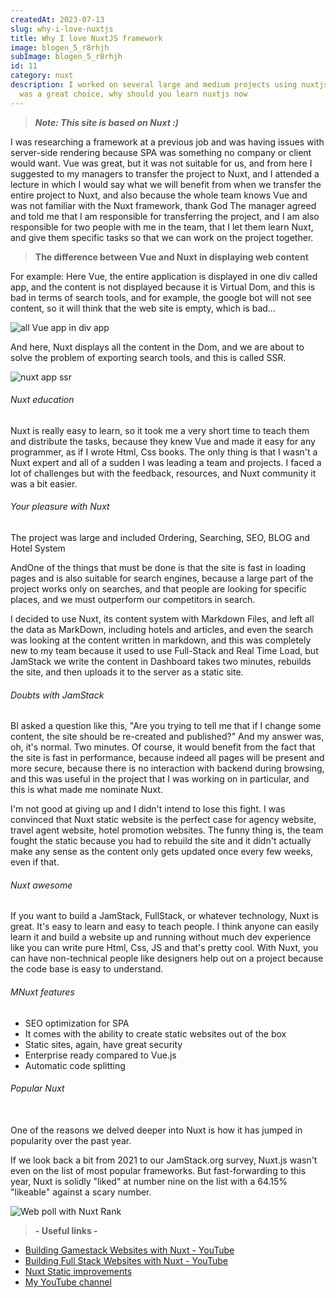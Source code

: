 ```yaml
---
createdAt: 2023-07-13
slug: why-i-love-nuxtjs
title: Why I love NuxtJS framework
image: blogen_5_r8rhjh
subImage: blogen_5_r8rhjh
id: 11
category: nuxt
description: I worked on several large and medium projects using nuxtjs and it
  was a great choice, why should you learn nuxtjs now
---
```

> ***Note: This site is based on Nuxt :)***

I was researching a framework at a previous job and was having issues with server-side rendering because SPA was something no company or client would want. Vue was great, but it was not suitable for us, and from here I suggested to my managers to transfer the project to Nuxt, and I attended a lecture in which I would say what we will benefit from when we transfer the entire project to Nuxt, and also because the whole team knows Vue and was not familiar with the Nuxt framework, thank God The manager agreed and told me that I am responsible for transferring the project, and I am also responsible for two people with me in the team, that I let them learn Nuxt, and give them specific tasks so that we can work on the project together.

> **The difference between Vue and Nuxt in displaying web content**

For example: Here Vue, the entire application is displayed in one div called app, and the content is not displayed because it is Virtual Dom, and this is bad in terms of search tools, and for example, the google bot will not see content, so it will think that the web site is empty, which is bad...

![all Vue app in div app](https://res.cloudinary.com/drcfigqqr/image/upload/v1688710761/app_sgr362.webp "all Vue app in div app")

And here, Nuxt displays all the content in the Dom, and we are about to solve the problem of exporting search tools, and this is called SSR.

![nuxt app ssr](https://res.cloudinary.com/drcfigqqr/image/upload/v1688710738/Screenshot_56_ykpp9y.webp "nuxt app ssr")

###### Nuxt education

Nuxt is really easy to learn, so it took me a very short time to teach them and distribute the tasks, because they knew Vue and made it easy for any programmer, as if I wrote Html, Css books. The only thing is that I wasn't a Nuxt expert and all of a sudden I was leading a team and projects. I faced a lot of challenges but with the feedback, resources, and Nuxt community it was a bit easier.

###### Your pleasure with Nuxt

The project was large and included Ordering, Searching, SEO, BLOG and Hotel System

And﻿One of the things that must be done is that the site is fast in loading pages and is also suitable for search engines, because a large part of the project works only on searches, and that people are looking for specific places, and we must outperform our competitors in search.

I decided to use Nuxt, its content system with Markdown Files, and left all the data as MarkDown, including hotels and articles, and even the search was looking at the content written in markdown, and this was completely new to my team because it used to use Full-Stack and Real Time Load, but JamStack we write the content in Dashboard takes two minutes, rebuilds the site, and then uploads it to the server as a static site.

###### Doubts with JamStack

B﻿I asked a question like this, "Are you trying to tell me that if I change some content, the site should be re-created and published?" And my answer was, oh, it's normal. Two minutes. Of course, it would benefit from the fact that the site is fast in performance, because indeed all pages will be present and more secure, because there is no interaction with backend during browsing, and this was useful in the project that I was working on in particular, and this is what made me nominate Nuxt.

I'm not good at giving up and I didn't intend to lose this fight. I was convinced that Nuxt static website is the perfect case for agency website, travel agent website, hotel promotion websites. The funny thing is, the team fought the static because you had to rebuild the site and it didn't actually make any sense as the content only gets updated once every few weeks, even if that.

###### Nuxt awesome

If you want to build a JamStack, FullStack, or whatever technology, Nuxt is great. It's easy to learn and easy to teach people. I think anyone can easily learn it and build a website up and running without much dev experience like you can write pure Html, Css, JS and that's pretty cool. With Nuxt, you can have non-technical people like designers help out on a project because the code base is easy to understand.

###### M﻿Nuxt features

* SEO optimization for SPA
* It comes with the ability to create static websites out of the box
* Static sites, again, have great security
* Enterprise ready compared to Vue.js
* Automatic code splitting

###### Popular Nuxt

\
One of the reasons we delved deeper into Nuxt is how it has jumped in popularity over the past year.

If we look back a bit from 2021 to our JamStack.org survey, Nuxt.js wasn't even on the list of most popular frameworks. But fast-forwarding to this year, Nuxt is solidly "liked" at number nine on the list with a 64.15% "likeable" against a scary number.

![Web poll with Nuxt Rank](https://res.cloudinary.com/drcfigqqr/image/upload/v1688671465/toz2ljccr6pvldvi19hb_vvltwp.webp "Web poll with Nuxt Rank")

> **\- Useful links -**

* [Building Gamestack Websites with Nuxt - YouTube](https://www.youtube.com/results?search_query=Build+Jamstack+site+with+nuxt+js)
* [Building Full Stack Websites with Nuxt - YouTube](https://www.youtube.com/results?search_query=build+FullStack+site+with+nuxt+js)
* [Nuxt Static improvements](https://nuxtjs.org/blog/nuxt-static-improvements)
* [My YouTube channel](https://www.youtube.com/@ahmeedwaleed/videos)